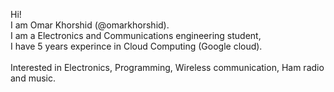 Hi!
<br>I am Omar Khorshid (@omarkhorshid). 
<br>I am a Electronics and Communications engineering student,
<br>I have 5 years experince in Cloud Computing (Google cloud).
<br>
<br>Interested in Electronics, Programming, Wireless communication, Ham radio and music.
